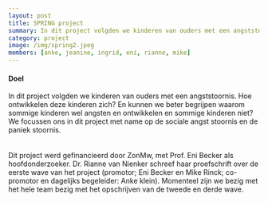 ```yaml
---
layout: post
title: SPRING project
summary: In dit project volgden we kinderen van ouders met een angststoornis. Hoe ontwikkelen deze kinderen zich? En kunnen we beter begrijpen waarom sommige kinderen wel angsten en ontwikkelen en sommige kinderen niet? 
category: project
image: /img/spring2.jpeg
members: [anke, jeanine, ingrid, eni, rianne, mike]
---
```



#### Doel
In dit project volgden we kinderen van ouders met een angststoornis. Hoe ontwikkelen deze kinderen zich? En kunnen we beter begrijpen waarom sommige kinderen wel angsten en ontwikkelen en sommige kinderen niet? We focussen ons in dit project met name op de sociale angst stoornis en de paniek stoornis. 
<br>
<br>
<br>
Dit project werd gefinancieerd door ZonMw, met Prof. Eni Becker als hoofdonderzoeker. Dr. Rianne van Nienker schreef haar proefschrift over de eerste wave van het project (promotor; Eni Becker en Mike Rinck; co-promotor en dagelijks begeleider: Anke klein). Momenteel zijn we bezig met het hele team bezig met het opschrijven van de tweede en derde wave. 
